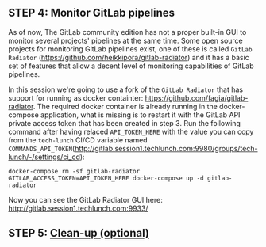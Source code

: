 ## STEP 4: Monitor GitLab pipelines

As of now, The GitLab community edition has not a proper built-in GUI to monitor several projects' pipelines at the same time.
Some open source projects for monitoring GitLab pipelines exist, one of these is called `GitLab Radiator` (https://github.com/heikkipora/gitlab-radiator) and it has a basic set of features that allow a decent level of monitoring capabilities of GitLab pipelines.

In this session we're going to use a fork of the `GitLab Radiator` that has support for running as docker containter: https://github.com/fagia/gitlab-radiator.
The required docker container is already running in the docker-compose application, what is missing is to restart it with the GitLab API private access token that has been created in step 3.
Run the following command after having relaced `API_TOKEN_HERE` with the value you can copy from the `tech-lunch` CI/CD variable named `COMMANDS_API_TOKEN`(http://gitlab.session1.techlunch.com:9980/groups/tech-lunch/-/settings/ci_cd):

    docker-compose rm -sf gitlab-radiator
    GITLAB_ACCESS_TOKEN=API_TOKEN_HERE docker-compose up -d gitlab-radiator

Now you can see the GitLab Radiator GUI here: http://gitlab.session1.techlunch.com:9933/

## STEP 5: [Clean-up (optional)](STEP_5.md)